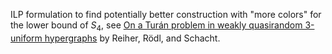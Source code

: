 ILP formulation to find potentially better construction with "more colors" for the lower bound of $S_4$, see 
[On a Turán problem in weakly quasirandom 3-uniform hypergraphs](https://www.math.uni-hamburg.de/home/schacht/2018/RT-weak.pdf) by Reiher, Rödl, and Schacht. 